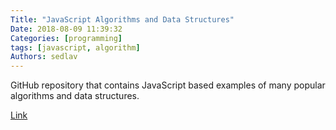 ```yaml
---
Title: "JavaScript Algorithms and Data Structures"
Date: 2018-08-09 11:39:32
Categories: [programming]
tags: [javascript, algorithm]
Authors: sedlav
---
```


GitHub repository that contains JavaScript based examples of many popular algorithms and data structures.

[Link](https://github.com/trekhleb/javascript-algorithms)
